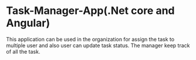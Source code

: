 # Task-Manager-App(.Net core and Angular)
This application can be used in the organization for assign the task to multiple user and also user can update task status. The manager keep track of all the task.

